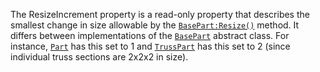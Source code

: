 The ResizeIncrement property is a read-only property that describes the
smallest change in size allowable by the [`BasePart:Resize()`](https://create.roblox.com/docs/reference/engine/classes/BasePart#Resize) method.
It differs between implementations of the [`BasePart`](https://create.roblox.com/docs/reference/engine/classes/BasePart) abstract class.
For instance, [`Part`](https://create.roblox.com/docs/reference/engine/classes/Part) has this set to 1 and [`TrussPart`](https://create.roblox.com/docs/reference/engine/classes/TrussPart) has
this set to 2 (since individual truss sections are 2x2x2 in size).